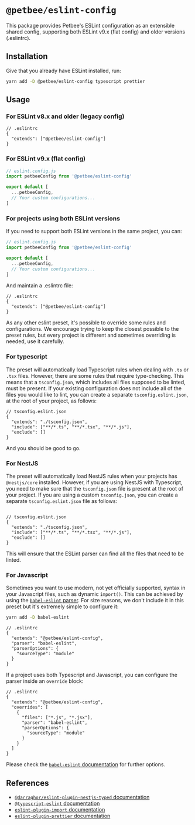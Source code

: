 # `@petbee/eslint-config`

This package provides Petbee's ESLint configuration as an extensible shared config, supporting both ESLint v9.x (flat config) and older versions (.eslintrc).

## Installation

Give that you already have ESLint installed, run:

```bash
yarn add -D @petbee/eslint-config typescript prettier
```

## Usage

### For ESLint v8.x and older (legacy config)

```jsonc
// .eslintrc
{
  "extends": ["@petbee/eslint-config"]
}
```

### For ESLint v9.x (flat config)

```js
// eslint.config.js
import petbeeConfig from '@petbee/eslint-config'

export default [
  ...petbeeConfig,
  // Your custom configurations...
]
```

### For projects using both ESLint versions

If you need to support both ESLint versions in the same project, you can:

```javascript
// eslint.config.js
import petbeeConfig from '@petbee/eslint-config'

export default [
  ...petbeeConfig,
  // Your custom configurations...
]
```

And maintain a .eslintrc file:

```jsonc
// .eslintrc
{
  "extends": ["@petbee/eslint-config"]
}
```

As any other eslint preset, it's possible to override some rules and configurations. We encourage trying to keep the closest possible to the preset rules, but every project is different and sometimes overriding is needed, use it carefully.

### For typescript

The preset will automatically load Typescript rules when dealing with `.ts` or `.tsx` files. However, there are some rules that require type-checking. This means that a `tsconfig.json`, which includes all files supposed to be linted, must be present. If your existing configuration does not include all of the files you would like to lint, you can create a separate `tsconfig.eslint.json`, at the root of your project, as follows:

```jsonc
// tsconfig.eslint.json
{
  "extends": "./tsconfig.json",
  "include": ["**/*.ts", "**/*.tsx", "**/*.js"],
  "exclude": []
}
```

And you should be good to go.

### For NestJS

The preset will automatically load NestJS rules when your projects has `@nestjs/core` installed. However, if you are using NestJS with Typescript, you need to make sure that the `tsconfig.json` file is present at the root of your project. If you are using a custom `tsconfig.json`, you can create a separate `tsconfig.eslint.json` file as follows:

```jsonc

// tsconfig.eslint.json
{
  "extends": "./tsconfig.json",
  "include": ["**/*.ts", "**/*.tsx", "**/*.js"],
  "exclude": []
}
```

This will ensure that the ESLint parser can find all the files that need to be linted.

### For Javascript

Sometimes you want to use modern, not yet officially supported, syntax in your Javascript files, such as dynamic `import()`. This can be achieved by using the [`babel-eslint` parser](https://github.com/babel/babel-eslint). For size reasons, we don't include it in this preset but it's extremely simple to configure it:

```bash
yarn add -D babel-eslint
```

```jsonc
// .eslintrc
{
  "extends": "@petbee/eslint-config",
  "parser": "babel-eslint",
  "parserOptions": {
    "sourceType": "module"
  }
}
```

If a project uses both Typescript and Javascript, you can configure the parser inside an `override` block:

```jsonc
// .eslintrc
{
  "extends": "@petbee/eslint-config",
  "overrides": [
    {
      "files": ["*.js", "*.jsx"],
      "parser": "babel-eslint",
      "parserOptions": {
        "sourceType": "module"
      }
    }
  ]
}
```

Please check the [`babel-eslint` documentation](https://github.com/babel/babel-eslint#additional-parser-configuration) for further options.

## References

- [`@darraghor/eslint-plugin-nestjs-typed` documentation](https://github.com/darraghoriordan/eslint-plugin-nestjs-typed)
- [`@typescript-eslint` documentation](https://typescript-eslint.io/docs/)
- [`eslint-plugin-import` documentation](https://github.com/benmosher/eslint-plugin-import)
- [`eslint-plugin-prettier` documentation](https://github.com/prettier/eslint-plugin-prettier)
